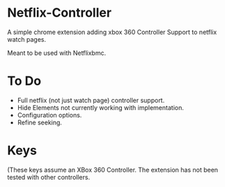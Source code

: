 Netflix-Controller
==================

A simple chrome extension adding xbox 360 Controller Support to netflix watch pages.

Meant to be used with Netflixbmc.

To Do
=======

* Full netflix (not just watch page) controller support.
* Hide Elements not currently working with implementation.
* Configuration options.
* Refine seeking.

Keys
====
(These keys assume an XBox 360 Controller. The extension has not been tested with other controllers.

